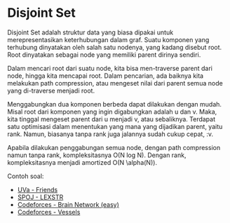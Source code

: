 # Disjoint Set

Disjoint Set adalah struktur data yang biasa dipakai untuk merepresentasikan keterhubungan dalam graf. Suatu komponen yang terhubung dinyatakan oleh salah satu nodenya, yang kadang disebut root. Root dinyatakan sebagai node yang memiliki parent dirinya sendiri. 

Dalam mencari root dari suatu node, kita bisa men-traverse parent dari node, hingga kita mencapai root. Dalam pencarian, ada baiknya kita melakukan path compression, atau mengeset nilai dari parent semua node yang di-traverse menjadi root.

Menggabungkan dua komponen berbeda dapat dilakukan dengan mudah. Misal root dari komponen yang ingin digabungkan adalah u dan v. Maka, kita tinggal mengeset parent dari u menjadi v, atau sebaliknya. Terdapat satu optimisasi dalam menentukan yang mana yang dijadikan parent, yaitu rank. Namun, biasanya tanpa rank juga jalannya sudah cukup cepat, :v.

Apabila dilakukan penggabungan semua node, dengan path compression namun tanpa rank, kompleksitasnya O(N log N). Dengan rank, kompleksitasnya menjadi amortized O(N \alpha(N)).

Contoh soal:

- [UVa - Friends](https://uva.onlinejudge.org/index.php?option=onlinejudge&page=show_problem&problem=1549)
- [SPOJ - LEXSTR](http://www.spoj.com/problems/LEXSTR/)
- [Codeforces - Brain Network (easy)](http://codeforces.com/problemset/problem/690/C1)
- [Codeforces - Vessels](http://codeforces.com/problemset/problem/371/D)
